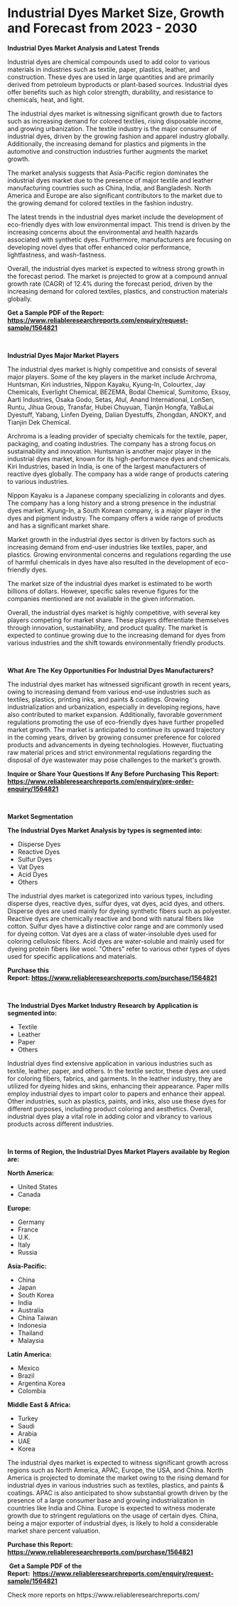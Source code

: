 <p><h1>Industrial Dyes Market Size, Growth and Forecast from 2023 - 2030</h1></p><p><strong>Industrial Dyes Market Analysis and Latest Trends</strong></p>
<p><p>Industrial dyes are chemical compounds used to add color to various materials in industries such as textile, paper, plastics, leather, and construction. These dyes are used in large quantities and are primarily derived from petroleum byproducts or plant-based sources. Industrial dyes offer benefits such as high color strength, durability, and resistance to chemicals, heat, and light.</p><p>The industrial dyes market is witnessing significant growth due to factors such as increasing demand for colored textiles, rising disposable income, and growing urbanization. The textile industry is the major consumer of industrial dyes, driven by the growing fashion and apparel industry globally. Additionally, the increasing demand for plastics and pigments in the automotive and construction industries further augments the market growth.</p><p>The market analysis suggests that Asia-Pacific region dominates the industrial dyes market due to the presence of major textile and leather manufacturing countries such as China, India, and Bangladesh. North America and Europe are also significant contributors to the market due to the growing demand for colored textiles in the fashion industry.</p><p>The latest trends in the industrial dyes market include the development of eco-friendly dyes with low environmental impact. This trend is driven by the increasing concerns about the environmental and health hazards associated with synthetic dyes. Furthermore, manufacturers are focusing on developing novel dyes that offer enhanced color performance, lightfastness, and wash-fastness.</p><p>Overall, the industrial dyes market is expected to witness strong growth in the forecast period. The market is projected to grow at a compound annual growth rate (CAGR) of 12.4% during the forecast period, driven by the increasing demand for colored textiles, plastics, and construction materials globally.</p></p>
<p><strong>Get a Sample PDF of the Report:&nbsp; <a href="https://www.reliableresearchreports.com/enquiry/request-sample/1564821">https://www.reliableresearchreports.com/enquiry/request-sample/1564821</a></strong></p>
<p>&nbsp;</p>
<p><strong>Industrial Dyes Major Market Players</strong></p>
<p><p>The industrial dyes market is highly competitive and consists of several major players. Some of the key players in the market include Archroma, Huntsman, Kiri industries, Nippon Kayaku, Kyung-In, Colourtex, Jay Chemicals, Everlight Chemical, BEZEMA, Bodal Chemical, Sumitomo, Eksoy, Aarti Industries, Osaka Godo, Setas, Atul, Anand International, LonSen, Runtu, Jihua Group, Transfar, Hubei Chuyuan, Tianjin Hongfa, YaBuLai Dyestuff, Yabang, Linfen Dyeing, Dalian Dyestuffs, Zhongdan, ANOKY, and Tianjin Dek Chemical.</p><p>Archroma is a leading provider of specialty chemicals for the textile, paper, packaging, and coating industries. The company has a strong focus on sustainability and innovation. Huntsman is another major player in the industrial dyes market, known for its high-performance dyes and chemicals. Kiri Industries, based in India, is one of the largest manufacturers of reactive dyes globally. The company has a wide range of products catering to various industries.</p><p>Nippon Kayaku is a Japanese company specializing in colorants and dyes. The company has a long history and a strong presence in the industrial dyes market. Kyung-In, a South Korean company, is a major player in the dyes and pigment industry. The company offers a wide range of products and has a significant market share.</p><p>Market growth in the industrial dyes sector is driven by factors such as increasing demand from end-user industries like textiles, paper, and plastics. Growing environmental concerns and regulations regarding the use of harmful chemicals in dyes have also resulted in the development of eco-friendly dyes.</p><p>The market size of the industrial dyes market is estimated to be worth billions of dollars. However, specific sales revenue figures for the companies mentioned are not available in the given information.</p><p>Overall, the industrial dyes market is highly competitive, with several key players competing for market share. These players differentiate themselves through innovation, sustainability, and product quality. The market is expected to continue growing due to the increasing demand for dyes from various industries and the shift towards environmentally friendly products.</p></p>
<p>&nbsp;</p>
<p><strong>What Are The Key Opportunities For Industrial Dyes Manufacturers?</strong></p>
<p><p>The industrial dyes market has witnessed significant growth in recent years, owing to increasing demand from various end-use industries such as textiles, plastics, printing inks, and paints & coatings. Growing industrialization and urbanization, especially in developing regions, have also contributed to market expansion. Additionally, favorable government regulations promoting the use of eco-friendly dyes have further propelled market growth. The market is anticipated to continue its upward trajectory in the coming years, driven by growing consumer preference for colored products and advancements in dyeing technologies. However, fluctuating raw material prices and strict environmental regulations regarding the disposal of dye wastewater may pose challenges to the market's growth.</p></p>
<p><strong>Inquire or Share Your Questions If Any Before Purchasing This Report: <a href="https://www.reliableresearchreports.com/enquiry/pre-order-enquiry/1564821">https://www.reliableresearchreports.com/enquiry/pre-order-enquiry/1564821</a></strong></p>
<p>&nbsp;</p>
<p><strong>Market Segmentation</strong></p>
<p><strong>The Industrial Dyes Market Analysis by types is segmented into:</strong></p>
<p><ul><li>Disperse Dyes</li><li>Reactive Dyes</li><li>Sulfur Dyes</li><li>Vat Dyes</li><li>Acid Dyes</li><li>Others</li></ul></p>
<p><p>The industrial dyes market is categorized into various types, including disperse dyes, reactive dyes, sulfur dyes, vat dyes, acid dyes, and others. Disperse dyes are used mainly for dyeing synthetic fibers such as polyester. Reactive dyes are chemically reactive and bond with natural fibers like cotton. Sulfur dyes have a distinctive color range and are commonly used for dyeing cotton. Vat dyes are a class of water-insoluble dyes used for coloring cellulosic fibers. Acid dyes are water-soluble and mainly used for dyeing protein fibers like wool. "Others" refer to various other types of dyes used for specific applications and materials.</p></p>
<p><strong>Purchase this Report:&nbsp;<a href="https://www.reliableresearchreports.com/purchase/1564821">https://www.reliableresearchreports.com/purchase/1564821</a></strong></p>
<p>&nbsp;</p>
<p><strong>The Industrial Dyes Market Industry Research by Application is segmented into:</strong></p>
<p><ul><li>Textile</li><li>Leather</li><li>Paper</li><li>Others</li></ul></p>
<p><p>Industrial dyes find extensive application in various industries such as textile, leather, paper, and others. In the textile sector, these dyes are used for coloring fibers, fabrics, and garments. In the leather industry, they are utilized for dyeing hides and skins, enhancing their appearance. Paper mills employ industrial dyes to impart color to papers and enhance their appeal. Other industries, such as plastics, paints, and inks, also use these dyes for different purposes, including product coloring and aesthetics. Overall, industrial dyes play a vital role in adding color and vibrancy to various products across different industries.</p></p>
<p>&nbsp;</p>
<p><strong>In terms of Region, the Industrial Dyes Market Players available by Region are:</strong></p>
<p>
    <p> <strong> North America: </strong>
        <ul>
            <li>United States</li>
            <li>Canada</li>
        </ul>
        </p> 
    <p> <strong> Europe: </strong>
        <ul>
            <li>Germany</li>
            <li>France</li>
            <li>U.K.</li>
            <li>Italy</li>
            <li>Russia</li>
        </ul>
        </p> 
    <p> <strong> Asia-Pacific: </strong>
        <ul>
            <li>China</li>
            <li>Japan</li>
            <li>South Korea</li>
            <li>India</li>
            <li>Australia</li>
            <li>China Taiwan</li>
            <li>Indonesia</li>
            <li>Thailand</li>
            <li>Malaysia</li>
        </ul>
        </p> 
    <p> <strong> Latin America: </strong>
        <ul>
            <li>Mexico</li>
            <li>Brazil</li>
            <li>Argentina Korea</li>
            <li>Colombia</li>
        </ul>
        </p> 
    <p> <strong> Middle East & Africa: </strong>
        <ul>
            <li>Turkey</li>
            <li>Saudi</li>
            <li>Arabia</li>
            <li>UAE</li>
            <li>Korea</li>
        </ul>
    </p>
    </p>
<p><p>The industrial dyes market is expected to witness significant growth across regions such as North America, APAC, Europe, the USA, and China. North America is projected to dominate the market owing to the rising demand for industrial dyes in various industries such as textiles, plastics, and paints & coatings. APAC is also anticipated to show substantial growth driven by the presence of a large consumer base and growing industrialization in countries like India and China. Europe is expected to witness moderate growth due to stringent regulations on the usage of certain dyes. China, being a major exporter of industrial dyes, is likely to hold a considerable market share percent valuation.</p></p>
<p><strong>Purchase this Report: <a href="https://www.reliableresearchreports.com/purchase/1564821">https://www.reliableresearchreports.com/purchase/1564821</a></strong></p>
<p>&nbsp;<strong>Get a Sample PDF of the Report:&nbsp;&nbsp;<a href="https://www.reliableresearchreports.com/enquiry/request-sample/1564821">https://www.reliableresearchreports.com/enquiry/request-sample/1564821</a></strong></p>
<p><strong></strong></p>
<p>Check more reports on https://www.reliableresearchreports.com/</p>